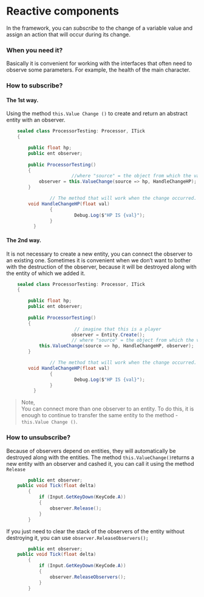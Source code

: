 #  Reactive components
In the framework, you can _subscribe_ to the change of a variable value and assign an action that will occur during its change.

### When you need it?
Basically it is convenient for working with the interfaces that often need to observe some parameters. For example, the health of the main character.

### How to subscribe?
#### The 1st way.
Using the method ```this.Value Change ()``` to create and return an abstract entity with an observer.
```csharp
	sealed class ProcessorTesting: Processor, ITick
	{

		public float hp;
		public ent observer;
		
		public ProcessorTesting()
		{
                        //where "source" = the object from which the variable is taken
			observer = this.ValueChange(source => hp, HandleChangeHP);
		}

                // The method that will work when the change occurred. Returns the changed value.
		void HandleChangeHP(float val) 
                {
                         Debug.Log($"HP IS {val}"); 
                }
          }

```
#### The 2nd way.
It is not necessary to create a new entity, you can connect the observer to an existing one. Sometimes it is convenient when we don’t want to bother with the destruction of the observer, because it will be destroyed along with the entity of which we added it. 
```csharp
	sealed class ProcessorTesting: Processor, ITick
	{

		public float hp;
		public ent observer;
		
		public ProcessorTesting()
		{
                         // imagine that this is a player
                        observer = Entity.Create();
                        // where "source" = the object from which the variable is taken
			this.ValueChange(source => hp, HandleChangeHP, observer);
		}

                // The method that will work when the change occurred. Returns the changed value.
		void HandleChangeHP(float val) 
                {
                         Debug.Log($"HP IS {val}"); 
                }
          }

```
> Note,  
You can connect more than one observer to an entity. To do this, it is enough to continue to transfer the same entity to the method -```this.Value Change ()```.

### How to unsubscribe?
Because of observers depend on entities, they will automatically be destroyed along with the entities.
The method ```this.ValueChange()```returns a new entity with an observer and cashed it, you can call it using the method ```Release```

```csharp
        public ent observer;
	public void Tick(float delta)
		{
			if (Input.GetKeyDown(KeyCode.A))
			{
				observer.Release();
			}
		}
```
If you just need to clear the stack of the observers of the entity without destroying it, you can use
```observer.ReleaseObservers();```
```csharp
        public ent observer;
	public void Tick(float delta)
		{
			if (Input.GetKeyDown(KeyCode.A))
			{
				observer.ReleaseObservers();
			}
		}
```